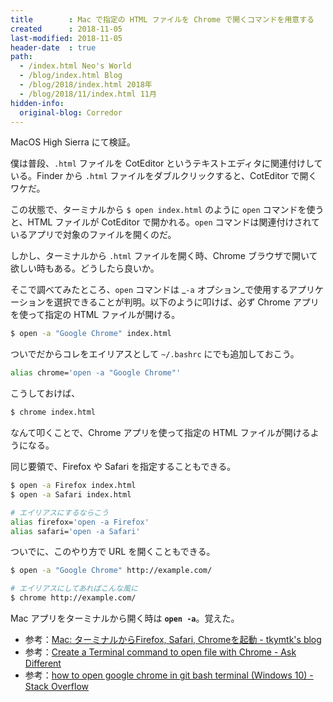 ```yaml
---
title        : Mac で指定の HTML ファイルを Chrome で開くコマンドを用意する
created      : 2018-11-05
last-modified: 2018-11-05
header-date  : true
path:
  - /index.html Neo's World
  - /blog/index.html Blog
  - /blog/2018/index.html 2018年
  - /blog/2018/11/index.html 11月
hidden-info:
  original-blog: Corredor
---
```


MacOS High Sierra にて検証。

僕は普段、`.html` ファイルを CotEditor というテキストエディタに関連付けしている。Finder から `.html` ファイルをダブルクリックすると、CotEditor で開くワケだ。

この状態で、ターミナルから `$ open index.html` のように `open` コマンドを使うと、HTML ファイルが CotEditor で開かれる。`open` コマンドは関連付けされているアプリで対象のファイルを開くのだ。

しかし、ターミナルから `.html` ファイルを開く時、Chrome ブラウザで開いて欲しい時もある。どうしたら良いか。

そこで調べてみたところ、`open` コマンドは _`-a` オプション_で使用するアプリケーションを選択できることが判明。以下のように叩けば、必ず Chrome アプリを使って指定の HTML ファイルが開ける。

```bash
$ open -a "Google Chrome" index.html
```

ついでだからコレをエイリアスとして `~/.bashrc` にでも追加しておこう。

```bash
alias chrome='open -a "Google Chrome"'
```

こうしておけば、

```bash
$ chrome index.html
```

なんて叩くことで、Chrome アプリを使って指定の HTML ファイルが開けるようになる。

同じ要領で、Firefox や Safari を指定することもできる。

```bash
$ open -a Firefox index.html
$ open -a Safari index.html

# エイリアスにするならこう
alias firefox='open -a Firefox'
alias safari='open -a Safari'
```

ついでに、このやり方で URL を開くこともできる。

```bash
$ open -a "Google Chrome" http://example.com/

# エイリアスにしてあればこんな風に
$ chrome http://example.com/
```

Mac アプリをターミナルから開く時は __`open -a`__。覚えた。

- 参考：[Mac: ターミナルからFirefox, Safari, Chromeを起動 - tkymtk's blog](http://tkymtk.hatenablog.com/entry/2013/11/07/115838)
- 参考：[Create a Terminal command to open file with Chrome - Ask Different](https://apple.stackexchange.com/questions/83630/create-a-terminal-command-to-open-file-with-chrome)
- 参考：[how to open google chrome in git bash terminal (Windows 10) - Stack Overflow](https://stackoverflow.com/questions/42522100/how-to-open-google-chrome-in-git-bash-terminal-windows-10)
